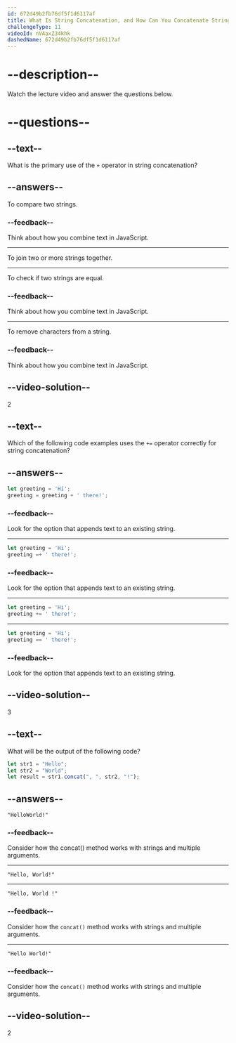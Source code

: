 ```yaml
---
id: 672d49b2fb76df5f1d6117af
title: What Is String Concatenation, and How Can You Concatenate Strings with Variables?
challengeType: 11
videoId: nVAaxZ34khk
dashedName: 672d49b2fb76df5f1d6117af
---
```


# --description--

Watch the lecture video and answer the questions below.

# --questions--

## --text--

What is the primary use of the `+` operator in string concatenation?

## --answers--

To compare two strings.

### --feedback--

Think about how you combine text in JavaScript.

---

To join two or more strings together.

---

To check if two strings are equal.

### --feedback--

Think about how you combine text in JavaScript.

---

To remove characters from a string.

### --feedback--

Think about how you combine text in JavaScript.

## --video-solution--

2

## --text--

Which of the following code examples uses the `+=` operator correctly for string concatenation?

## --answers--

```js
let greeting = 'Hi';
greeting = greeting + ' there!';
```

### --feedback--

Look for the option that appends text to an existing string.

---

```js
let greeting = 'Hi';
greeting =+ ' there!';
```

### --feedback--

Look for the option that appends text to an existing string.

---

```js
let greeting = 'Hi';
greeting += ' there!';
```

---

```js
let greeting = 'Hi';
greeting == ' there!';
```

### --feedback--

Look for the option that appends text to an existing string.

## --video-solution--

3

## --text--

What will be the output of the following code?

```js
let str1 = "Hello";
let str2 = "World";
let result = str1.concat(", ", str2, "!");
```

## --answers--

`"HelloWorld!"`

### --feedback--

Consider how the concat() method works with strings and multiple arguments.

---

`"Hello, World!"`

---

`"Hello, World !"`

### --feedback--

Consider how the `concat()` method works with strings and multiple arguments.

---

`"Hello World!"`

### --feedback--

Consider how the `concat()` method works with strings and multiple arguments.

## --video-solution--

2
